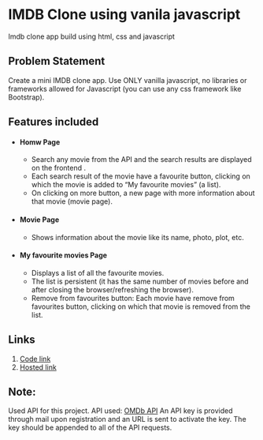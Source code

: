 # IMDB Clone using vanila javascript
Imdb clone app build using html, css and javascript

## Problem Statement
Create a mini IMDB clone app. Use ONLY vanilla javascript, no libraries or frameworks allowed for Javascript (you can use any css framework like Bootstrap).

## Features included
* #### Homw Page ####
   * Search any movie from the API and the search results are displayed on the frontend .
   * Each search result of the movie have a favourite button, clicking on which the movie is added to “My favourite movies” (a list).
   * On clicking on more button, a new page with more information about that movie (movie page).

* #### Movie Page ####
  * Shows information about the movie like its name, photo, plot, etc.

* #### My favourite movies Page ####
  * Displays a list of all the favourite movies.
  * The list is persistent (it has the same number of movies before and after closing the browser/refreshing the browser).
  * Remove from favourites button: Each movie have remove from favourites button, clicking on which that movie  is removed from the list.


## Links
1. [Code link](https://github.com/Meghna24R/IMDB-Clone)
2. [Hosted link](https://meghna24r.github.io/IMDB-Clone/)

## Note:
Used API for this project.
API used: [OMDb API](https://www.omdbapi.com/)
An API key is provided through mail upon registration and an URL is sent to activate the key. The key should be appended to all of the API requests.
